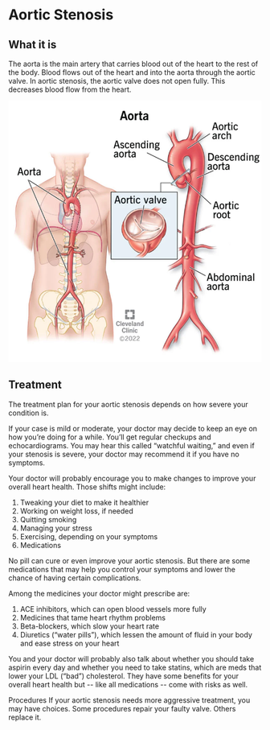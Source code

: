 
# Aortic Stenosis

## What it is
The aorta is the main artery that carries blood out of the heart to the rest of the body. Blood flows out of the heart and into the aorta through the aortic valve. In aortic stenosis, the aortic valve does not open fully. This decreases blood flow from the heart.

![alt text](aorta.jpeg)


## Treatment
The treatment plan for your aortic stenosis depends on how severe your condition is.

If your case is mild or moderate, your doctor may decide to keep an eye on how you’re doing for a while. You’ll get regular checkups and echocardiograms. You may hear this called “watchful waiting,” and even if your stenosis is severe, your doctor may recommend it if you have no symptoms.

Your doctor will probably encourage you to make changes to improve your overall heart health. Those shifts might include:

1. Tweaking your diet to make it healthier
2. Working on weight loss, if needed
3. Quitting smoking
4. Managing your stress
5. Exercising, depending on your symptoms
6. Medications

No pill can cure or even improve your aortic stenosis. But there are some medications that may help you control your symptoms and lower the chance of having certain complications.

Among the medicines your doctor might prescribe are:
1. ACE inhibitors, which can open blood vessels more fully
2. Medicines that tame heart rhythm problems
3. Beta-blockers, which slow your heart rate
4. Diuretics (“water pills”), which lessen the amount of fluid in your body and ease stress on your heart

You and your doctor will probably also talk about whether you should take aspirin every day and whether you need to take statins, which are meds that lower your LDL (“bad”) cholesterol. They have some benefits for your overall heart health but -- like all medications -- come with risks as well.

Procedures
If your aortic stenosis needs more aggressive treatment, you may have choices. Some procedures repair your faulty valve. Others replace it.
